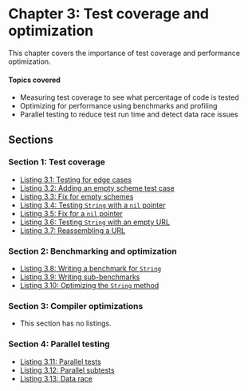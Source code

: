 # Chapter 3: Test coverage and optimization

This chapter covers the importance of test coverage and performance optimization.

#### Topics covered
- Measuring test coverage to see what percentage of code is tested
- Optimizing for performance using benchmarks and profiling
- Parallel testing to reduce test run time and detect data race issues

## Sections

### Section 1: Test coverage
- [Listing 3.1: Testing for edge cases](../all-listings/03-test-coverage-and-optimization/01-testing-for-edge-cases.md)
- [Listing 3.2: Adding an empty scheme test case](../all-listings/03-test-coverage-and-optimization/02-adding-an-empty-scheme-test-case.md)
- [Listing 3.3: Fix for empty schemes](../all-listings/03-test-coverage-and-optimization/03-fix-for-empty-schemes.md)
- [Listing 3.4: Testing `String` with a `nil` pointer](../all-listings/03-test-coverage-and-optimization/04-testing-string-with-a-nil-pointer.md)
- [Listing 3.5: Fix for a `nil` pointer](../all-listings/03-test-coverage-and-optimization/05-fix-for-a-nil-pointer.md)
- [Listing 3.6: Testing `String` with an empty URL](../all-listings/03-test-coverage-and-optimization/06-testing-string-with-an-empty-url.md)
- [Listing 3.7: Reassembling a URL](../all-listings/03-test-coverage-and-optimization/07-reassembling-a-url.md)
### Section 2: Benchmarking and optimization
- [Listing 3.8: Writing a benchmark for `String`](../all-listings/03-test-coverage-and-optimization/08-writing-a-benchmark-for-string.md)
- [Listing 3.9: Writing sub-benchmarks](../all-listings/03-test-coverage-and-optimization/09-writing-sub-benchmarks.md)
- [Listing 3.10: Optimizing the `String` method](../all-listings/03-test-coverage-and-optimization/10-optimizing-the-string-method.md)
### Section 3: Compiler optimizations
- This section has no listings.
### Section 4: Parallel testing
- [Listing 3.11: Parallel tests](../all-listings/03-test-coverage-and-optimization/11-parallel-tests.md)
- [Listing 3.12: Parallel subtests](../all-listings/03-test-coverage-and-optimization/12-parallel-subtests.md)
- [Listing 3.13: Data race](../all-listings/03-test-coverage-and-optimization/13-data-race.md)
